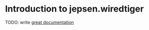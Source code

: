 # Introduction to jepsen.wiredtiger

TODO: write [great documentation](http://jacobian.org/writing/what-to-write/)
